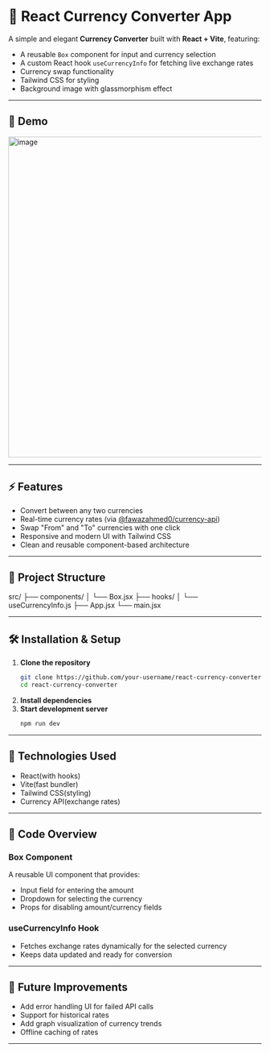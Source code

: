 # 💱 React Currency Converter App

A simple and elegant **Currency Converter** built with **React + Vite**, featuring:
- A reusable `Box` component for input and currency selection
- A custom React hook `useCurrencyInfo` for fetching live exchange rates
- Currency swap functionality
- Tailwind CSS for styling
- Background image with glassmorphism effect

---

## 📸 Demo
<img width="1253" height="637" alt="image" src="https://github.com/user-attachments/assets/2bc06a58-167a-4af6-818d-030666ce5326" />

---

## ⚡ Features
- Convert between any two currencies
- Real-time currency rates (via [@fawazahmed0/currency-api](https://github.com/fawazahmed0/currency-api))
- Swap "From" and "To" currencies with one click
- Responsive and modern UI with Tailwind CSS
- Clean and reusable component-based architecture

---

## 📂 Project Structure
src/
 ├── components/
 │    └── Box.jsx
 ├── hooks/
 │    └── useCurrencyInfo.js
 ├── App.jsx
 └── main.jsx

---

## 🛠️ Installation & Setup

1. **Clone the repository**
   ```bash
   git clone https://github.com/your-username/react-currency-converter.git
   cd react-currency-converter
   ```
2. **Install dependencies**
3. **Start development server**
   ```bash
   npm run dev
   ```
---
## 🔑 Technologies Used

- React(with hooks)
- Vite(fast bundler)
- Tailwind CSS(styling)
- Currency API(exchange rates)

 ---
 ## 📜 Code Overview

### **Box Component**
A reusable UI component that provides:
- Input field for entering the amount
- Dropdown for selecting the currency
- Props for disabling amount/currency fields

### **useCurrencyInfo Hook**
- Fetches exchange rates dynamically for the selected currency  
- Keeps data updated and ready for conversion  

---

## 🎯 Future Improvements
- Add error handling UI for failed API calls  
- Support for historical rates  
- Add graph visualization of currency trends  
- Offline caching of rates  

---
 


